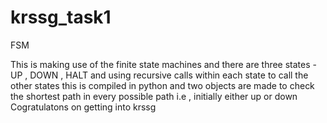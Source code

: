 # krssg_task1
FSM

This is making use of the finite state machines and there are three states - UP , DOWN , HALT and using recursive calls within each state to call the other states
this is compiled in python and two objects are made to check the shortest path in every possible path i.e , initially either up or down
Cogratulatons on getting into krssg
